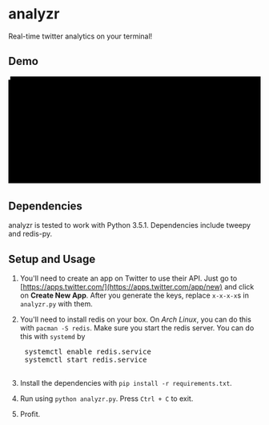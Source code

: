 analyzr
======
Real-time twitter analytics on your terminal!

## Demo
![Demo](https://raw.githubusercontent.com/vinayak-mehta/analyzr/master/demo.gif)

## Dependencies
analyzr is tested to work with Python 3.5.1.
Dependencies include tweepy and redis-py.

## Setup and Usage
1. You'll need to create an app on Twitter to use their API. Just go to [https://apps.twitter.com/](https://apps.twitter.com/app/new) and click on **Create New App**. After you generate the keys, replace `x-x-x-x`s in `analyzr.py` with them.

2. You'll need to install redis on your box. 
On *Arch Linux*, you can do this with `pacman -S redis`. 
Make sure you start the redis server. You can do this with `systemd` by 
	<pre>
	systemctl enable redis.service
	systemctl start redis.service
	</pre>

3. Install the dependencies with `pip install -r requirements.txt`.

4. Run using `python analyzr.py`. Press `Ctrl + C` to exit.

5. Profit.
